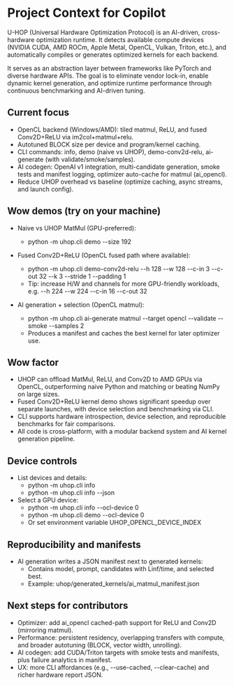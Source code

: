 # Project Context for Copilot

U-HOP (Universal Hardware Optimization Protocol) is an AI-driven, cross-hardware optimization runtime.
It detects available compute devices (NVIDIA CUDA, AMD ROCm, Apple Metal, OpenCL, Vulkan, Triton, etc.),
and automatically compiles or generates optimized kernels for each backend.

It serves as an abstraction layer between frameworks like PyTorch and diverse hardware APIs.
The goal is to eliminate vendor lock-in, enable dynamic kernel generation, and optimize runtime performance
through continuous benchmarking and AI-driven tuning.

## Current focus

- OpenCL backend (Windows/AMD): tiled matmul, ReLU, and fused Conv2D+ReLU via im2col+matmul+relu.
- Autotuned BLOCK size per device and program/kernel caching.
- CLI commands: info, demo (naive vs UHOP), demo-conv2d-relu, ai-generate (with validate/smoke/samples).
- AI codegen: OpenAI v1 integration, multi-candidate generation, smoke tests and manifest logging, optimizer auto-cache for matmul (ai_opencl).
- Reduce UHOP overhead vs baseline (optimize caching, async streams, and launch config).

## Wow demos (try on your machine)

- Naive vs UHOP MatMul (GPU-preferred):
  - python -m uhop.cli demo --size 192
- Fused Conv2D+ReLU (OpenCL fused path where available):
  - python -m uhop.cli demo-conv2d-relu --h 128 --w 128 --c-in 3 --c-out 32 --k 3 --stride 1 --padding 1
  - Tip: increase H/W and channels for more GPU-friendly workloads, e.g. --h 224 --w 224 --c-in 16 --c-out 32

- AI generation + selection (OpenCL matmul):
  - python -m uhop.cli ai-generate matmul --target opencl --validate --smoke --samples 2
  - Produces a manifest and caches the best kernel for later optimizer use.

## Wow factor

- UHOP can offload MatMul, ReLU, and Conv2D to AMD GPUs via OpenCL, outperforming naive Python and matching or beating NumPy on large sizes.
- Fused Conv2D+ReLU kernel demo shows significant speedup over separate launches, with device selection and benchmarking via CLI.
- CLI supports hardware introspection, device selection, and reproducible benchmarks for fair comparisons.
- All code is cross-platform, with a modular backend system and AI kernel generation pipeline.

## Device controls

- List devices and details:
  - python -m uhop.cli info
  - python -m uhop.cli info --json
- Select a GPU device:
  - python -m uhop.cli info --ocl-device 0
  - python -m uhop.cli demo --ocl-device 0
  - Or set environment variable UHOP_OPENCL_DEVICE_INDEX

## Reproducibility and manifests

- AI generation writes a JSON manifest next to generated kernels:
  - Contains model, prompt, candidates with Linf/time, and selected best.
  - Example: uhop/generated_kernels/ai_matmul_manifest.json

## Next steps for contributors

- Optimizer: add ai_opencl cached-path support for ReLU and Conv2D (mirroring matmul).
- Performance: persistent residency, overlapping transfers with compute, and broader autotuning (BLOCK, vector width, unrolling).
- AI codegen: add CUDA/Triton targets with smoke tests and manifests, plus failure analytics in manifest.
- UX: more CLI affordances (e.g., --use-cached, --clear-cache) and richer hardware report JSON.
